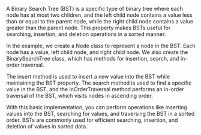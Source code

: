 
A Binary Search Tree (BST) is a specific type of binary tree where each node has at most two children, and the left child node contains a value less than or equal to the parent node, while the right child node contains a value greater than the parent node. This property makes BSTs useful for searching, insertion, and deletion operations in a sorted manner.

In the example, we create a Node class to represent a node in the BST. Each node has a value, left child node, and right child node. We also create the BinarySearchTree class, which has methods for insertion, search, and in-order traversal.

The insert method is used to insert a new value into the BST while maintaining the BST property. The search method is used to find a specific value in the BST, and the inOrderTraversal method performs an in-order traversal of the BST, which visits nodes in ascending order.

With this basic implementation, you can perform operations like inserting values into the BST, searching for values, and traversing the BST in a sorted order. BSTs are commonly used for efficient searching, insertion, and deletion of values in sorted data.